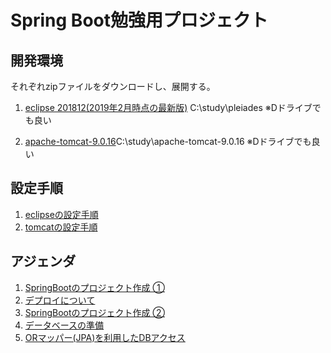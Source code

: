 # Spring Boot勉強用プロジェクト

## 開発環境
それぞれzipファイルをダウンロードし、展開する。
1. [eclipse 201812(2019年2月時点の最新版)​](http://mergedoc.osdn.jp/)
C:\\study\pleiades
※Dドライブでも良い

2. [apache-tomcat-9.0.16​](https://tomcat.apache.org/download-90.cgi)
C:\\study\apache-tomcat-9.0.16
※Dドライブでも良い

## 設定手順
1. [eclipseの設定手順](documents/eclipse_setup.md)
2. [tomcatの設定手順](documents/tomcat_setup.md)

## アジェンダ
1. [SpringBootのプロジェクト作成 ①](documents/1_SpringBootのプロジェクト作成1.md)
2. [デプロイについて](documents/2_デプロイについて.md)
3. [SpringBootのプロジェクト作成 ②](documents/3_SpringBootのプロジェクト作成2.md)
4. [データベースの準備](documents)
5. [ORマッパー(JPA)を利用したDBアクセス](documents)